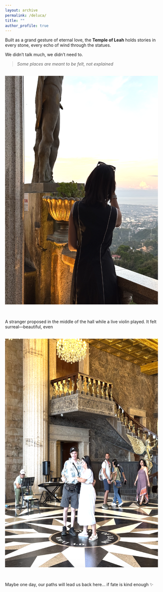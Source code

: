 ```yaml
---
layout: archive
permalink: /deluca/
title: ""
author_profile: true
---
```


Built as a grand gesture of eternal love, the **Temple of Leah** holds stories in every stone, every echo of wind through the statues.

We didn’t talk much, we didn’t need to.

> *Some places are meant to be felt, not explained*

<br><img src='/images/deluca/queen-at-temple.jpg' width="585" height="753">

<br/>

A stranger proposed in the middle of the hall while a live violin played.
It felt surreal—beautiful, even

<br><img src='/images/deluca/stranger-at-temple.jpg' width="585" height="753">

<br/>

Maybe one day, our paths will lead us back here... if fate is kind enough ✨

<br/>
<br/>

<a href="https://vbr.nathanchung.dev/badge?page_id=mhilmiasyrofi.mhilmiasyrofi&style=for-the-badge&logo=Github">
    <img align="right" height="0px" src="https://vbr.nathanchung.dev/badge?page_id=mhilmiasyrofi.mhilmiasyrofi&style=for-the-badge&logo=Github" />
</a>
